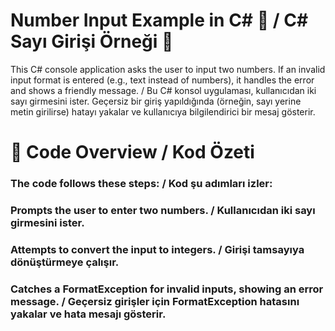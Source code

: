 # Number Input Example in C# 🚀 / C# Sayı Girişi Örneği 🚀
This C# console application asks the user to input two numbers. If an invalid input format is entered (e.g., text instead of numbers), it handles the error and shows a friendly message. / Bu C# konsol uygulaması, kullanıcıdan iki sayı girmesini ister. Geçersiz bir giriş yapıldığında (örneğin, sayı yerine metin girilirse) hatayı yakalar ve kullanıcıya bilgilendirici bir mesaj gösterir.
# 📜 Code Overview / Kod Özeti
### The code follows these steps: / Kod şu adımları izler:
### Prompts the user to enter two numbers. / Kullanıcıdan iki sayı girmesini ister.
### Attempts to convert the input to integers. / Girişi tamsayıya dönüştürmeye çalışır.
### Catches a FormatException for invalid inputs, showing an error message. / Geçersiz girişler için FormatException hatasını yakalar ve hata mesajı gösterir.

